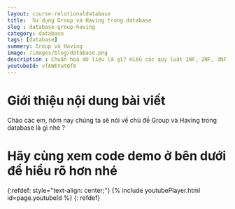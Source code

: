 ```yaml
---
layout: course-relationaldatabase
title:  Sử dụng Group và Having trong database
slug : database-group-having
category: database
tags: [database]
summery: Group và Having    
image: /images/blog/database.png
description : Chuẩn hoá dữ liệu là gì? Hiểu các quy luật 1NF, 2NF, 3NF, 4NF và BCNF. Hướng dẫn cách xây dựng một database chuẩn hoá dữ liệu, tìm hiểu các kỷ thuật chuẩn hoá database.
youtubeId: vfAWEtwtQf8
---
```


# **Giới thiệu nội dung bài viết**

Chào các em, hôm nay chúng ta sẽ nói về chủ đề Group và Having trong database là gì nhé ?


# **Hãy cùng xem code demo ở bên dưới để hiểu rõ hơn nhé**

{:refdef: style="text-align: center;"}
{% include youtubePlayer.html id=page.youtubeId %}
{: refdef}